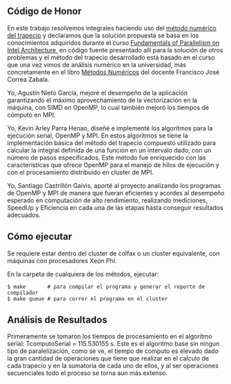 ## Código de Honor

En este trabajo resolvemos integrales haciendo uso del [método numérico del trapecio](https://www.geogebra.org/m/qfsWGKKp) y declaramos que la solución propuesta se basa en los conocimientos adquiridos durante el curso [Fundamentals of Parallelism on Intel Architecture](https://www.coursera.org/learn/parallelism-ia/), en código fuente presentado allí para la solución de otros problemas y el método del trapecio desarrollado está basado en el curso que una vez vimos de análisis numérico en la universidad, más concretamente en el libro [Métodos Numéricos](http://www.eafit.edu.co/cultura-eafit/fondo-editorial/colecciones/Paginas/metodos-numericos.aspx) del docente Francisco José Correa Zabala.

Yo, Agustín Nieto García, mejoré el desempeño de la aplicación garantizando el máximo aprovechamiento de la vectorización en la máquina, con SIMD en OpenMP, lo cual también mejoró los tiempos de cómputo en MPI.

Yo, Kevin Arley Parra Henao, diseñé e implementé los algoritmos para la ejecución serial, OpenMP y MPI. En estos algoritmos se tiene la implementación básica del método del trapecio compuesto utilizado para calcular la integral definida de una función en un intervalo dado, con un número de pasos especificados. Este método fue enriquecido con las características que ofrece OpenMP para el manejo de hilos de ejecución y con el procesamiento distribuido en cluster de MPI.

Yo, Santiago Castrillón Galvis, aporté al proyecto analizando los programas de OpenMP y MPI de manera que fueran eficientes y acordes al desempeño esperado en computación de alto rendimiento, realizando mediciones, SpeedUp y Eficiencia en cada una de las etapas hasta conseguir resultados adecuados.

## Cómo ejecutar

Se requiere estar dentro del cluster de colfax o un cluster equivalente, con máquinas con procesadores Xeon Phi.

En la carpeta de cualquiera de los métodos, ejecutar:

    $ make       # para compilar el programa y generar el reporte de compilador
    $ make queue # para correr el programa en el cluster

## Análisis de Resultados

Primeramente se tomaron los tiempos de procesamiento en el algoritmo serial:
TcomputoSerial = 115.530155 s.
Este es el algoritmo base sin ningun tipo de paralelización, como se ve, el tiempo de computo es elevado dado la gran cantidad de operaciones que tiene que realizar en el calculo de cada trapecio y en la sumatoria de cada uno de ellos, y al ser operaciones secuenciales todo el proceso se torna aun más extenso.

